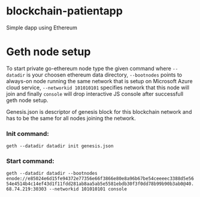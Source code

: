 # blockchain-patientapp
Simple dapp using Ethereum

# Geth node setup
To start private go-ethereum node type the given command where `--datadir` is your choosen ethereum data directory, `--bootnodes` points to always-on node running the same network that is setup on Microsoft Azure cloud service, `--networkid 101010101` specifies network that this node will join and finally `console` will drop interactive JS console after successfull geth node setup.

Genesis.json is descriptor of genesis block for this blockchain network and has to be the same for all nodes joining the network.

### Init command:
`geth --datadir datadir init genesis.json`

### Start command:
`geth --datadir datadir --bootnodes enode://e85024e6d15fe94372e77356e66f3866e80e8a96b67be54ceeeec3388d5e5654e4514b4c14ef43d1f11fdd281ab8aa5ab5e5581ebdb30f3f0dd78b99b90b3ab0@40.68.74.219:30303 --networkid 101010101 console`